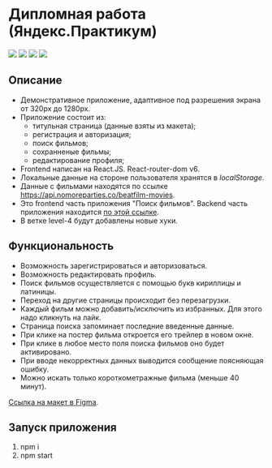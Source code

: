 # Дипломная работа (Яндекс.Практикум)

![](https://shields.io/badge/-HTML-orange) 
![](https://shields.io/badge/-CSS-blue)
![](https://shields.io/badge/-JavaScript-yellow)
![](https://shields.io/badge/-React.JS-05D9FF)

## Описание

- Демонстративное приложение, адаптивное под разрешения экрана от 320px до 1280px.
- Приложение состоит из:
    - титульная страница (данные взяты из макета);
    - регистрация и авторизация;
    - поиск фильмов;
    - сохранненые фильмы;
    - редактирование профиля;
 - Frontend написан на React.JS. React-router-dom v6.
 - Локальные данные на стороне пользователя хранятся в *localStorage*.
 - Данные с фильмами находятся по ссылке https://api.nomoreparties.co/beatfilm-movies.
 - Это frontend часть приложения "Поиск фильмов". Backend часть приложения находится [по этой ссылке](https://github.com/tyt34/movies-explorer-api). 
 - В ветке level-4 будут добавлены новые хуки. 

## Функциональность

* Возможность зарегистрироваться и авторизоваться.
* Возможность редактировать профиль.
* Поиск фильмов осуществляется с помощью букв кириллицы и латиницы. 
* Переход на другие страницы происходит без перезагрузки. 
* Каждый фильм можно добавить/исключить из избранных. Для этого надо кликнуть на лайк.
* Страница поиска запоминает последние введенные данные. 
* При клике на постер фильма откроется его трейлер в новом окне.
* При клике в любое место поля поиска фильмов оно будет активировано.
* При вводе некорректных данных выводится сообщение поясняющая ошибку. 
* Можно искать только короткометражные фильма (меньше 40 минут).

[Ссылка на макет в Figma](https://www.figma.com/file/cASM20ikAsPlTi2doec68Q/Diploma?node-id=932%3A3320).

## Запуск приложения
1. npm i
2. npm start

